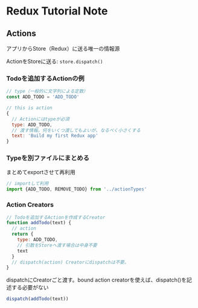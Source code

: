 # Redux Tutorial Note

## Actions

アプリからStore（Redux）に送る唯一の情報源

ActionをStoreに送る: `store.dispatch()`

### Todoを追加するActionの例

```javascript
// type（一般的に文字列による定数）
const ADD_TODO = 'ADD_TODO'

// this is action
{
  // Actionにはtypeが必須
  type: ADD_TODO,
  // 渡す情報。何をいくつ渡してもよいが、なるべく小さくする
  text: 'Build my first Redux app'
}
```

### Typeを別ファイルにまとめる

まとめてexportさせて再利用

```javascript
// importして利用
import {ADD_TODO, REMOVE_TODO} from '../actionTypes'
```

### Action Creators

```javascript
// Todoを追加するActionを作成するCreator
function addTodo(text) {
  // action
  return {
    type: ADD_TODO,
    // 引数をStoreへ渡す場合は中身不要
    text
  }
  // dispatch(action) Creatorにdispatchは不要。
}
```

dispatchにCreatorごと渡す。bound action creatorを使えば、dispatch()を記述する必要がない

```javascript
dispatch(addTodo(text))
```
